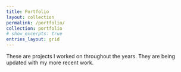 ```yaml
---
title: Portfolio
layout: collection
permalink: /portfolio/
collection: portfolio
# show_excerpts: true
entries_layout: grid
---
```


These are projects I worked on throughout the years. They are being updated with my more recent work.
<!-- Sample document listing for the collection `_portfolio`. -->